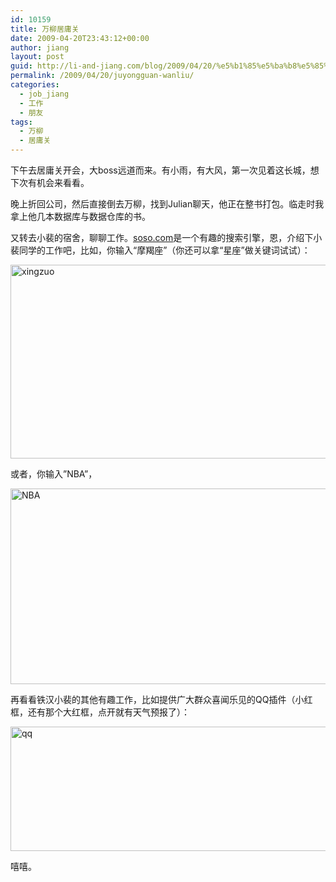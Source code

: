 ```yaml
---
id: 10159
title: 万柳居庸关
date: 2009-04-20T23:43:12+00:00
author: jiang
layout: post
guid: http://li-and-jiang.com/blog/2009/04/20/%e5%b1%85%e5%ba%b8%e5%85%b3-wanliu/
permalink: /2009/04/20/juyongguan-wanliu/
categories:
  - job_jiang
  - 工作
  - 朋友
tags:
  - 万柳
  - 居庸关
---
```

下午去居庸关开会，大boss远道而来。有小雨，有大风，第一次见着这长城，想下次有机会来看看。

晚上折回公司，然后直接倒去万柳，找到Julian聊天，他正在整书打包。临走时我拿上他几本数据库与数据仓库的书。

又转去小裴的宿舍，聊聊工作。<a href="http://www.soso.com" target="_blank">soso.com</a>是一个有趣的搜索引擎，恩，介绍下小裴同学的工作吧，比如，你输入“摩羯座”（你还可以拿“星座”做关键词试试）：

[<img style="border-right: 0px; border-top: 0px; display: inline; border-left: 0px; border-bottom: 0px" title="xingzuo" src="http://jiangtanghu.com/cn/wp-content/uploads/2009/04/xingzuo-thumb.png" border="0" alt="xingzuo" width="548" height="310" />](http://jiangtanghu.com/cn/wp-content/uploads/2009/04/xingzuo.png)

或者，你输入&#8221;NBA&#8221;，

[<img style="border-right: 0px; border-top: 0px; display: inline; border-left: 0px; border-bottom: 0px" title="NBA" src="http://jiangtanghu.com/cn/wp-content/uploads/2009/04/nba-thumb.png" border="0" alt="NBA" width="549" height="313" />](http://jiangtanghu.com/cn/wp-content/uploads/2009/04/nba.png)

再看看铁汉小裴的其他有趣工作，比如提供广大群众喜闻乐见的QQ插件（小红框，还有那个大红框，点开就有天气预报了）：

[<img style="border-right: 0px; border-top: 0px; display: inline; border-left: 0px; border-bottom: 0px" title="qq" src="http://jiangtanghu.com/cn/wp-content/uploads/2009/04/qq-thumb.png" border="0" alt="qq" width="556" height="199" />](http://jiangtanghu.com/cn/wp-content/uploads/2009/04/qq.png)

嘻嘻。